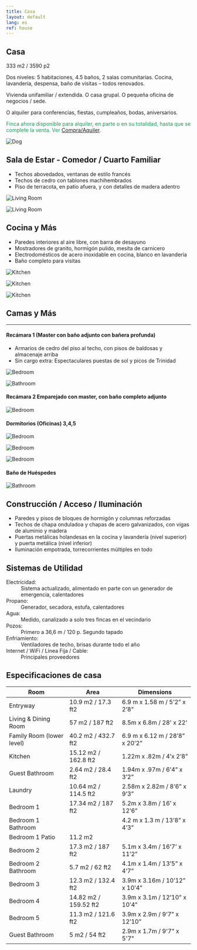 ```yaml
---
title: Casa
layout: default
lang: es
ref: house
---
```


## Casa

333 m2 / 3590 p2

Dos niveles: 5 habitaciones, 4.5 baños, 2 salas comunitarias. Cocina, lavandería, despensa, baño de visitas – todos renovados.

Vivienda unifamiliar / extendida.  O casa grupal. O pequeña oficina de negocios / sede.

O alquiler para conferencias, fiestas, cumpleaños, bodas, aniversarios.

<span style="color: #159957;">Finca ahora disponible para alquiler, en parte o en su totalidad, hasta que se complete la venta. Ver </span>[Compra/Aquiler](./contactos.md).


![Dog](/assets/img/dog.jpg)





<!-- ---

Artwork, crafts and designer furniture for sale separately by private estate showings or via <a href="https://encuentra24.com" target="_blank">encuentra24.com</a>
For more photos, details or prices, email <a href="mailto:fincacermeno@gmail.com">fincacermeno@gmail.com</a> or audio or text to WhatsApp at <a href="https://api.whatsapp.com/send?phone=+50763451910">507-6345-1910</a>. No calls, please

--- -->

## Sala de Estar - Comedor / Cuarto Familiar  



<ul>
<li><span>Techos abovedados, ventanas de estilo francés </span></li>
<li><span>Techos de cedro con tablones machihembrados </span></li>
<li><span>Piso de terracota, en patio afuera, y con detalles de madera adentro</span></li>
</ul>


![Living Room](/assets/img/living2.jpg)

![Living Room](/assets/img/living1.jpg)



## Cocina y Más


<ul>
<li><span>Paredes interiores al aire libre, con barra de desayuno</span></li>
<li><span>Mostradores de granito, hormigón pulido, mesita de carnicero</span></li>
<li><span>Electrodomésticos de acero inoxidable en cocina, blanco en lavandería</span></li>
<li><span>Baño completo para visitas</span></li>
</ul>




![Kitchen](/assets/img/kitchen2.jpg)

![Kitchen](/assets/img/kitchen3.jpg)

![Kitchen](/assets/img/kitchenbath.jpg)



## Camas y Más
---

#### Recámara 1 (Master con baño adjunto con bañera profunda)

<ul>
<li><span>Armarios de cedro del piso al techo, con pisos de baldosas y almacenaje arriba</span></li>
<li><span>Sin cargo extra: Espectaculares puestas de sol y picos de Trinidad</span></li>
</ul>


![Bedroom](/assets/img/bedroom1.jpg)

![Bathroom](/assets/img/bathroom1.jpg)

#### Recámara 2 Emparejado con master, con baño completo adjunto

![Bedroom](/assets/img/bedroom2.jpg)

#### Dormitorios (Oficinas) 3,4,5

![Bedroom](/assets/img/bedroom3.jpg)



![Bedroom](/assets/img/bedroom4.jpg)



![Bedroom](/assets/img/bedroom5.jpg)

#### Baño de Huéspedes

![Bathroom](/assets/img/bathroom2.jpg)






## Construcción / Acceso / Iluminación



<ul>
<li><span>Paredes y pisos de bloques de hormigón y columnas reforzadas </span></li>
<li><span>Techos de chapa onduladoa y chapas de acero galvanizados, con vigas de aluminio y madera</span></li>
<li><span>Puertas metálicas holandesas en la cocina y lavandería (nivel superior) y puerta metálica  (nivel inferior)</span></li>
<li><span>Iluminación empotrada, torrecorrientes múltiples en todo</span></li>
</ul>



## Sistemas de Utilidad  


<dl>

<dt>Electricidad:</dt>
<dd>Sistema actualizado, alimentado en parte con un generador de emergencia, calentadores </dd>

<dt>Propano:</dt>
<dd>Generador, secadora, estufa, calentadores  </dd>

<dt>Agua:</dt>
<dd>Medido, canalizado a solo tres fincas en el vecindario</dd>

<dt>Pozos:</dt>
<dd>Primero a 36,6 m / 120 p. Segundo tapado</dd>

<dt>Enfriamiento:</dt>
<dd>Ventiladores de techo, brisas durante todo el año</dd>

<dt>Internet / WiFi / Linea Fija / Cable:</dt>
<dd>Principales proveedores</dd>


</dl>





## Especificaciones de casa

| Room | Area | Dimensions |
|-|-|-|
| Entryway | 10.9 m2 / 17.3 ft2 | 6.9 m x 1.58 m / 5’2” x 2’8” |
| Living & Dining Room | 57 m2 / 187 ft2 | 8.5m x 6.8m / 28' x 22'  |
| Family Room (lower level) | 40.2 m2 / 432.7 ft2 | 6.9 m x 6.12 m / 28’8” x 20’2” |
| Kitchen | 15.12 m2 / 162.8 ft2 | 1.22m x .82m / 4’x 2’8” |
| Guest Bathroom | 2.64 m2 / 28.4 ft2 | 1.94m x .97m / 6’4” x 3’2” |
| Laundry | 10.64 m2 / 114.5 ft2 | 2.58m x 2.82m / 8’6” x 9’3” |
| Bedroom 1 | 17.34 m2 / 187 ft2 | 5.2m x 3.8m / 16’ x 12’6” |
| Bedroom 1 Bathroom |  | 4.2 m x 1.3 m / 13’8” x 4’3” |
| Bedroom 1 Patio | 11.2 m2 |  |
| Bedroom 2 | 17.3 m2 / 187 ft2 | 5.1m x 3.4m / 16’7’ x 11’2” |
| Bedroom 2 Bathroom | 5.7 m2 / 62 ft2   | 4.1m x 1.4m / 13’5” x 4’7”  |
| Bedroom 3 | 12.3 m2 / 132.4 ft2 | 3.9m x 3.16m / 10’12” x 10’4” |
| Bedroom 4 | 14.82 m2 / 159.52 ft2  | 3.9m x 3.1m / 12’10” x 10’4” |
| Bedroom 5 | 11.3 m2 / 121.6 ft2 | 3.9m x 2.9m / 9’7” x 12’10” |
| Guest Bathroom | 5 m2 / 54 ft2 | 2.9m x 1.7m / 9'7" x 5'7" |
